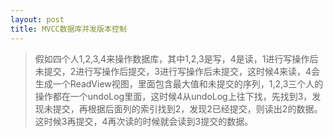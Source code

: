 ```yaml
---
layout: post
title: MVCC数据库并发版本控制
---
```


> 假如四个人1,2,3,4来操作数据库，其中1,2,3是写，4是读，1进行写操作后未提交，2进行写操作后提交，3进行写操作后未提交，这时候4来读，4会生成一个ReadView视图，里面包含最大值和未提交的序列，1,2,3三个人的操作都在一个undoLog里面，这时候4从undoLog上往下找，先找到3，发现未提交，再根据后面列的索引找到2，发现2已经提交，则读出2的数据。这时候3再提交，4再次读的时候就会读到3提交的数据。